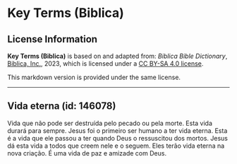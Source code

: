 # Key Terms (Biblica)

## License Information

**Key Terms (Biblica)** is based on and adapted from: _Biblica Bible Dictionary_, [Biblica, Inc.](https://www.biblica.com/), 2023, which is licensed under a [CC BY-SA 4.0 license](https://creativecommons.org/licenses/by-sa/4.0/legalcode.en).

This markdown version is provided under the same license.



--------------------------------

## Vida eterna (id: 146078)

Vida que não pode ser destruída pelo pecado ou pela morte. Esta vida durará para sempre. Jesus foi o primeiro ser humano a ter vida eterna. Esta é a vida que ele passou a ter quando Deus o ressuscitou dos mortos. Jesus dá esta vida a todos que creem nele e o seguem. Eles terão vida eterna na nova criação. É uma vida de paz e amizade com Deus.


